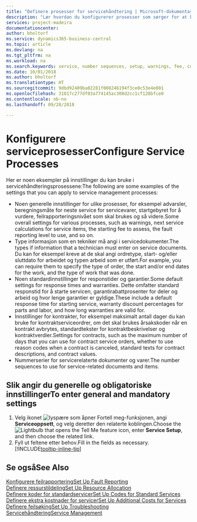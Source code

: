 ```yaml
---
title: "Definere prosesser for servicehåndtering | Microsoft-dokumentasjon"
description: "Lær hvordan du konfigurerer prosesser som sørger for at kundene dine er tilfreds med kundeservicen."
services: project-madeira
documentationcenter: 
author: bholtorf
ms.service: dynamics365-business-central
ms.topic: article
ms.devlang: na
ms.tgt_pltfrm: na
ms.workload: na
ms.search.keywords: service, number sequences, setup, warnings, fee, contracts, warranties
ms.date: 10/01/2018
ms.author: bholtorf
ms.translationtype: HT
ms.sourcegitcommit: 9dbd92409ba02281f008246194f3ce0c53e4e001
ms.openlocfilehash: 31817c277df03a774145ac308d2cc1cf128bfce0
ms.contentlocale: nb-no
ms.lasthandoff: 09/28/2018

---
```

# <a name="configure-service-processes"></a><span data-ttu-id="2b786-103">Konfigurere serviceprosesser</span><span class="sxs-lookup"><span data-stu-id="2b786-103">Configure Service Processes</span></span>
<span data-ttu-id="2b786-104">Her er noen eksempler på innstillinger du kan bruke i servicehåndteringsprosessene:</span><span class="sxs-lookup"><span data-stu-id="2b786-104">The following are some examples of the settings that you can apply to service management processes:</span></span>  
  
* <span data-ttu-id="2b786-105">Noen generelle innstillinger for ulike prosesser, for eksempel advarsler, beregningsmåte for neste service for servicevarer, startgebyret for å vurdere, feilrapporteringsnivået som skal brukes og så videre.</span><span class="sxs-lookup"><span data-stu-id="2b786-105">Some overall settings for various processes, such as warnings, next service calculations for service items, the starting fee to assess, the fault reporting level to use, and so on.</span></span>  
* <span data-ttu-id="2b786-106">Type informasjon som en tekniker må angi i servicedokumenter.</span><span class="sxs-lookup"><span data-stu-id="2b786-106">The types if information that a technician must enter on service documents.</span></span> <span data-ttu-id="2b786-107">Du kan for eksempel kreve at de skal angi ordretype, start- og/eller sluttdato for arbeidet og typen arbeid som er utført.</span><span class="sxs-lookup"><span data-stu-id="2b786-107">For example, you can require them to specify the type of order, the start and/or end dates for the work, and the type of work that was done.</span></span>  
* <span data-ttu-id="2b786-108">Noen standardinnstillinger for responstider og garantier.</span><span class="sxs-lookup"><span data-stu-id="2b786-108">Some default settings for response times and warranties.</span></span> <span data-ttu-id="2b786-109">Dette omfatter standard responstid for å starte servicen, garantirabattprosenter for deler og arbeid og hvor lenge garantier er gyldige.</span><span class="sxs-lookup"><span data-stu-id="2b786-109">These include a default response time for starting service, warranty discount percentages for parts and labor, and how long warranties are valid for.</span></span>  
* <span data-ttu-id="2b786-110">Innstillinger for kontrakter, for eksempel maksimalt antall dager du kan bruke for kontraktserviceordrer, om det skal brukes årsakskoder når en kontrakt avbrytes, standardtekster for kontraktbeskrivelser og kontraktverdier.</span><span class="sxs-lookup"><span data-stu-id="2b786-110">Settings for contracts, such as the maximum number of days that you can use for contract service orders, whether to use reason codes when a contract is canceled, standard texts for contract descriptions, and contract values.</span></span>  
* <span data-ttu-id="2b786-111">Nummerserier for servicerelaterte dokumenter og varer.</span><span class="sxs-lookup"><span data-stu-id="2b786-111">The number sequences to use for service-related documents and items.</span></span>  

## <a name="to-enter-general-and-mandatory-settings"></a><span data-ttu-id="2b786-112">Slik angir du generelle og obligatoriske innstillinger</span><span class="sxs-lookup"><span data-stu-id="2b786-112">To enter general and mandatory settings</span></span>
1. <span data-ttu-id="2b786-113">Velg ikonet ![lyspære som åpner Fortell meg-funksjonen](media/ui-search/search_small.png "Fortell hva du vil gjøre"), angi **Serviceoppsett**, og velg deretter den relaterte koblingen.</span><span class="sxs-lookup"><span data-stu-id="2b786-113">Choose the ![Lightbulb that opens the Tell Me feature](media/ui-search/search_small.png "Tell me what you want to do") icon, enter **Service Setup**, and then choose the related link.</span></span>
2. <span data-ttu-id="2b786-114">Fyll ut feltene etter behov.</span><span class="sxs-lookup"><span data-stu-id="2b786-114">Fill in the fields as necessary.</span></span> [!INCLUDE[tooltip-inline-tip](includes/tooltip-inline-tip_md.md)]  

## <a name="see-also"></a><span data-ttu-id="2b786-115">Se også</span><span class="sxs-lookup"><span data-stu-id="2b786-115">See Also</span></span>  
[<span data-ttu-id="2b786-116">Konfigurere feilrapportering</span><span class="sxs-lookup"><span data-stu-id="2b786-116">Set Up Fault Reporting</span></span>](service-how-setup-fault-reporting.md)  
[<span data-ttu-id="2b786-117">Definere ressurstildeling</span><span class="sxs-lookup"><span data-stu-id="2b786-117">Set Up Resource Allocation</span></span>](service-how-setup-resource-allocation.md)  
[<span data-ttu-id="2b786-118">Definere koder for standardservicer</span><span class="sxs-lookup"><span data-stu-id="2b786-118">Set Up Codes for Standard Services</span></span>](service-how-setup-service-coding.md)  
[<span data-ttu-id="2b786-119">Definere ekstra kostnader for servicer</span><span class="sxs-lookup"><span data-stu-id="2b786-119">Set Up Additional Costs for Services</span></span>](service-how-setup-service-costs-pricing.md)  
[<span data-ttu-id="2b786-120">Definere feilsøking</span><span class="sxs-lookup"><span data-stu-id="2b786-120">Set Up Troubleshooting</span></span>](service-how-setup-troubleshooting.md)  
[<span data-ttu-id="2b786-121">Servicehåndtering</span><span class="sxs-lookup"><span data-stu-id="2b786-121">Service Management</span></span>](service-service.md)  

